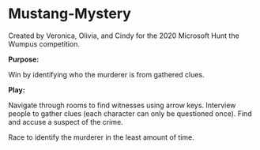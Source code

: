 # Mustang-Mystery
Created by Veronica, Olivia, and Cindy for the 2020 Microsoft Hunt the Wumpus competition.

**Purpose:** <p>Win by identifying who the murderer is from gathered clues.</p>**Play:** <p>Navigate through rooms to find witnesses using arrow keys. Interview people to gather clues (each character can only be questioned once). Find and accuse a suspect of the crime.</p>

Race to identify the murderer in the least amount of time.
